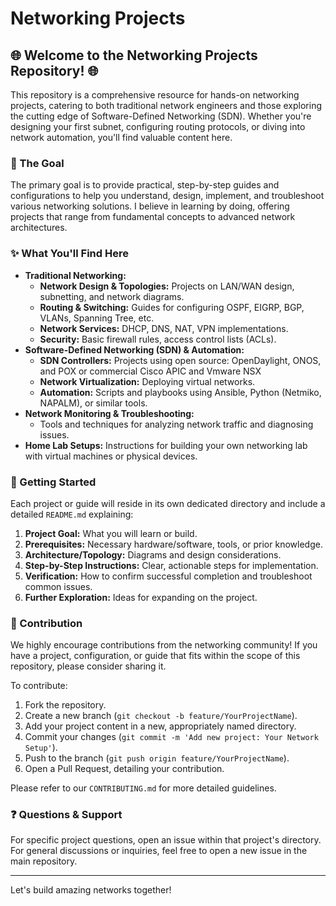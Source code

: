 # Networking Projects

## 🌐 Welcome to the Networking Projects Repository! 🌐

This repository is a comprehensive resource for hands-on networking projects, catering to both traditional network engineers and those exploring the cutting edge of Software-Defined Networking (SDN). Whether you're designing your first subnet, configuring routing protocols, or diving into network automation, you'll find valuable content here.

### 🎯 The Goal

The primary goal is to provide practical, step-by-step guides and configurations to help you understand, design, implement, and troubleshoot various networking solutions. I believe in learning by doing, offering projects that range from fundamental concepts to advanced network architectures.

### ✨ What You'll Find Here

*   **Traditional Networking:**
    *   **Network Design & Topologies:** Projects on LAN/WAN design, subnetting, and network diagrams.
    *   **Routing & Switching:** Guides for configuring OSPF, EIGRP, BGP, VLANs, Spanning Tree, etc.
    *   **Network Services:** DHCP, DNS, NAT, VPN implementations.
    *   **Security:** Basic firewall rules, access control lists (ACLs).
*   **Software-Defined Networking (SDN) & Automation:**
    *   **SDN Controllers:** Projects using open source: OpenDaylight, ONOS, and POX or commercial Cisco APIC and Vmware NSX
    *   **Network Virtualization:** Deploying virtual networks.
    *   **Automation:** Scripts and playbooks using Ansible, Python (Netmiko, NAPALM), or similar tools.
*   **Network Monitoring & Troubleshooting:**
    *   Tools and techniques for analyzing network traffic and diagnosing issues.
*   **Home Lab Setups:** Instructions for building your own networking lab with virtual machines or physical devices.

### 🚀 Getting Started

Each project or guide will reside in its own dedicated directory and include a detailed `README.md` explaining:

1.  **Project Goal:** What you will learn or build.
2.  **Prerequisites:** Necessary hardware/software, tools, or prior knowledge.
3.  **Architecture/Topology:** Diagrams and design considerations.
4.  **Step-by-Step Instructions:** Clear, actionable steps for implementation.
5.  **Verification:** How to confirm successful completion and troubleshoot common issues.
6.  **Further Exploration:** Ideas for expanding on the project.

### 🤝 Contribution

We highly encourage contributions from the networking community! If you have a project, configuration, or guide that fits within the scope of this repository, please consider sharing it.

To contribute:

1.  Fork the repository.
2.  Create a new branch (`git checkout -b feature/YourProjectName`).
3.  Add your project content in a new, appropriately named directory.
4.  Commit your changes (`git commit -m 'Add new project: Your Network Setup'`).
5.  Push to the branch (`git push origin feature/YourProjectName`).
6.  Open a Pull Request, detailing your contribution.

Please refer to our `CONTRIBUTING.md` for more detailed guidelines.

### ❓ Questions & Support

For specific project questions, open an issue within that project's directory. For general discussions or inquiries, feel free to open a new issue in the main repository.


---

Let's build amazing networks together!

